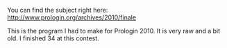 You can find the subject right here:
http://www.prologin.org/archives/2010/finale

This is the program I had to make for Prologin 2010.
It is very raw and a bit old.
I finished 34 at this contest.
